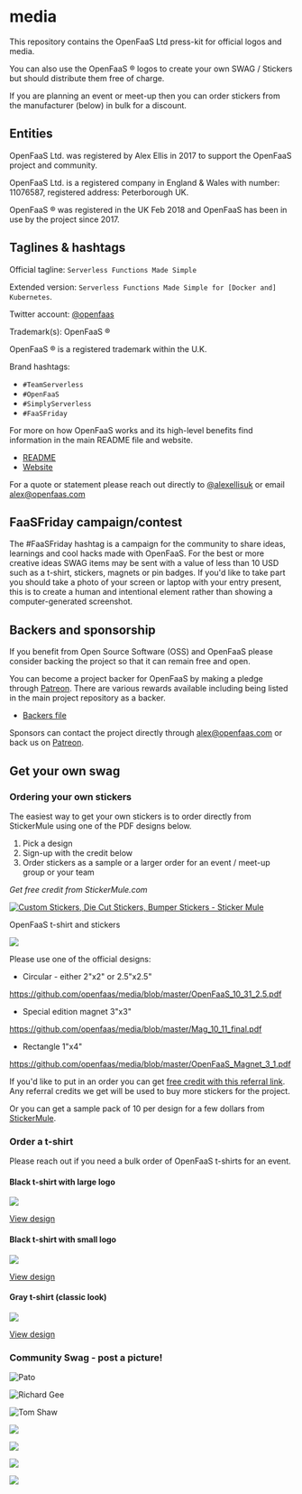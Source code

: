 # media

This repository contains the OpenFaaS Ltd press-kit for official logos and media.

You can also use the OpenFaaS &reg; logos to create your own SWAG / Stickers but should distribute them free of charge.

If you are planning an event or meet-up then you can order stickers from the manufacturer (below) in bulk for a discount.

## Entities

OpenFaaS Ltd. was registered by Alex Ellis in 2017 to support the OpenFaaS project and community.

OpenFaaS Ltd. is a registered company in England & Wales with number: 11076587, registered address: Peterborough UK.

OpenFaaS &reg; was registered in the UK Feb 2018 and OpenFaaS has been in use by the project since 2017.

## Taglines & hashtags

Official tagline: `Serverless Functions Made Simple`

Extended version: `Serverless Functions Made Simple for [Docker and] Kubernetes`.

Twitter account: [@openfaas](https://twitter.com/openfaas)

Trademark(s): OpenFaaS &reg;

OpenFaaS &reg; is a registered trademark within the U.K.

Brand hashtags:

* `#TeamServerless`
* `#OpenFaaS`
* `#SimplyServerless`
* `#FaaSFriday`

For more on how OpenFaaS works and its high-level benefits find information in the main README file and website.

* [README](https://github.com/openfaas/faas)
* [Website](https://www.openfaas.com)

For a quote or statement please reach out directly to [@alexellisuk](https://twitter.com/alexellisuk) or email alex@openfaas.com

## FaaSFriday campaign/contest

The #FaaSFriday hashtag is a campaign for the community to share ideas, learnings and cool hacks made with OpenFaaS. For the best or more creative ideas SWAG items may be sent with a value of less than 10 USD such as a t-shirt, stickers, magnets or pin badges. If you'd like to take part you should take a photo of your screen or laptop with your entry present, this is to create a human and intentional element rather than showing a computer-generated screenshot.

## Backers and sponsorship

If you benefit from Open Source Software (OSS) and OpenFaaS please consider backing the project so that it can remain free and open.

You can become a project backer for OpenFaaS by making a pledge through [Patreon](https://www.patreon.com/alexellis). There are various rewards available including being listed in the main project repository as a backer.

* [Backers file](https://github.com/openfaas/faas/blob/master/BACKERS.md)

Sponsors can contact the project directly through alex@openfaas.com or back us on [Patreon](https://www.patreon.com/alexellis).

## Get your own swag

### Ordering your own stickers

The easiest way to get your own stickers is to order directly from StickerMule using one of the PDF designs below.

1) Pick a design
2) Sign-up with the credit below
3) Order stickers as a sample or a larger order for an event / meet-up group or your team

*Get free credit from StickerMule.com*

<a href="https://www.stickermule.com/uk/unlock?ref_id=5304980701">
  <img alt="Custom Stickers, Die Cut Stickers, Bumper Stickers - Sticker Mule" border="0" src="https://res.cloudinary.com/print-bear/image/upload/v1531752798/banners/stickermule-invite-friends-medium.jpg" />
</a>

OpenFaaS t-shirt and stickers

![](https://pbs.twimg.com/media/DVdJ9q4XkAUmrfv.jpg:small)

Please use one of the official designs:

* Circular - either 2"x2" or 2.5"x2.5"

https://github.com/openfaas/media/blob/master/OpenFaaS_10_31_2.5.pdf

* Special edition magnet 3"x3"

https://github.com/openfaas/media/blob/master/Mag_10_11_final.pdf

* Rectangle 1"x4"

https://github.com/openfaas/media/blob/master/OpenFaaS_Magnet_3_1.pdf

If you'd like to put in an order you can get [free credit with this referral link](https://www.stickermule.com/uk/unlock?ref_id=5304980701). Any referral credits we get will be used to buy more stickers for the project.

Or you can get a sample pack of 10 per design for a few dollars from [StickerMule](https://www.stickermule.com/samples/stickers).

### Order a t-shirt

Please reach out if you need a bulk order of OpenFaaS t-shirts for an event.

#### Black t-shirt with large logo

![](https://pbs.twimg.com/media/D5-huv3XkAAnTU_.jpg:large)

[View design](./t-shirts/classic/)

#### Black t-shirt with small logo

![](https://pbs.twimg.com/media/D7M7XxaWkAo2kXi.jpg)

[View design](./t-shirts/fall-2018/)

#### Gray t-shirt (classic look)

![](https://pbs.twimg.com/media/D5aRRVYWAAUdQ2K.jpg)

[View design](./t-shirts/classic/)

### Community Swag - post a picture!

![Pato](https://pbs.twimg.com/media/DuWI-I3UYAAxz0l.jpg)

![Richard Gee](https://pbs.twimg.com/media/D5_YsRtX4AcaBvi.jpg)

![Tom Shaw](https://pbs.twimg.com/media/Dw-KvQFWoAETDrN.jpg)

![](https://pbs.twimg.com/media/DQZwPH8U8AAzjNd.jpg)

![](https://pbs.twimg.com/media/DOJS4BhW4AU9uph.jpg)

![](https://pbs.twimg.com/media/DQUgLSrVoAAWp0p.jpg)

![](https://pbs.twimg.com/media/DJaLlkJXgAEN-af.jpg)
